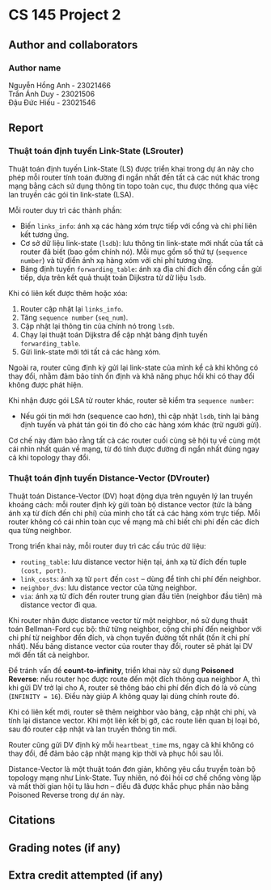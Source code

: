 # CS 145 Project 2

## Author and collaborators
### Author name
Nguyễn Hồng Anh - 23021466<br>
Trần Ánh Duy - 23021506<br>
Đậu Đức Hiếu - 23021546<br>

## Report

### Thuật toán định tuyến Link-State (LSrouter)

Thuật toán định tuyến Link-State (LS) được triển khai trong dự án này cho phép mỗi router tính toán đường đi ngắn nhất đến tất cả các nút khác trong mạng bằng cách sử dụng thông tin topo toàn cục, thu được thông qua việc lan truyền các gói tin link-state (LSA).

Mỗi router duy trì các thành phần:
- Biến `links_info`: ánh xạ các hàng xóm trực tiếp với cổng và chi phí liên kết tương ứng.
- Cơ sở dữ liệu link-state (`lsdb`): lưu thông tin link-state mới nhất của tất cả router đã biết (bao gồm chính nó). Mỗi mục gồm số thứ tự (`sequence number`) và từ điển ánh xạ hàng xóm với chi phí tương ứng.
- Bảng định tuyến `forwarding_table`: ánh xạ địa chỉ đích đến cổng cần gửi tiếp, dựa trên kết quả thuật toán Dijkstra từ dữ liệu `lsdb`.

Khi có liên kết được thêm hoặc xóa:
1. Router cập nhật lại `links_info`.
2. Tăng `sequence number` (`seq_num`).
3. Cập nhật lại thông tin của chính nó trong `lsdb`.
4. Chạy lại thuật toán Dijkstra để cập nhật bảng định tuyến `forwarding_table`.
5. Gửi link-state mới tới tất cả các hàng xóm.

Ngoài ra, router cũng định kỳ gửi lại link-state của mình kể cả khi không có thay đổi, nhằm đảm bảo tính ổn định và khả năng phục hồi khi có thay đổi không được phát hiện.

Khi nhận được gói LSA từ router khác, router sẽ kiểm tra `sequence number`:
- Nếu gói tin mới hơn (sequence cao hơn), thì cập nhật `lsdb`, tính lại bảng định tuyến và phát tán gói tin đó cho các hàng xóm khác (trừ người gửi).

Cơ chế này đảm bảo rằng tất cả các router cuối cùng sẽ hội tụ về cùng một cái nhìn nhất quán về mạng, từ đó tính được đường đi ngắn nhất đúng ngay cả khi topology thay đổi.

### Thuật toán định tuyến Distance-Vector (DVrouter)

Thuật toán Distance-Vector (DV) hoạt động dựa trên nguyên lý lan truyền khoảng cách: mỗi router định kỳ gửi toàn bộ distance vector (tức là bảng ánh xạ từ đích đến chi phí) của mình cho tất cả các hàng xóm trực tiếp. Mỗi router không có cái nhìn toàn cục về mạng mà chỉ biết chi phí đến các đích qua từng neighbor.

Trong triển khai này, mỗi router duy trì các cấu trúc dữ liệu:
- `routing_table`: lưu distance vector hiện tại, ánh xạ từ đích đến tuple `(cost, port)`.
- `link_costs`: ánh xạ từ `port` đến `cost` – dùng để tính chi phí đến neighbor.
- `neighbor_dvs`: lưu distance vector của từng neighbor.
- `via`: ánh xạ từ đích đến router trung gian đầu tiên (neighbor đầu tiên) mà distance vector đi qua.

Khi router nhận được distance vector từ một neighbor, nó sử dụng thuật toán Bellman-Ford cục bộ: thử từng neighbor, cộng chi phí đến neighbor với chi phí từ neighbor đến đích, và chọn tuyến đường tốt nhất (tốn ít chi phí nhất). Nếu bảng distance vector của router thay đổi, router sẽ phát lại DV mới đến tất cả neighbor.

Để tránh vấn đề **count-to-infinity**, triển khai này sử dụng **Poisoned Reverse**: nếu router học được route đến một đích thông qua neighbor A, thì khi gửi DV trở lại cho A, router sẽ thông báo chi phí đến đích đó là vô cùng (`INFINITY = 16`). Điều này giúp A không quay lại dùng chính route đó.

Khi có liên kết mới, router sẽ thêm neighbor vào bảng, cập nhật chi phí, và tính lại distance vector. Khi một liên kết bị gỡ, các route liên quan bị loại bỏ, sau đó router cập nhật và lan truyền thông tin mới.

Router cũng gửi DV định kỳ mỗi `heartbeat_time` ms, ngay cả khi không có thay đổi, để đảm bảo cập nhật mạng kịp thời và phục hồi sau lỗi.

Distance-Vector là một thuật toán đơn giản, không yêu cầu truyền toàn bộ topology mạng như Link-State. Tuy nhiên, nó đòi hỏi cơ chế chống vòng lặp và mất thời gian hội tụ lâu hơn – điều đã được khắc phục phần nào bằng Poisoned Reverse trong dự án này.

## Citations

## Grading notes (if any)

## Extra credit attempted (if any)